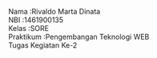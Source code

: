 Nama        :Rivaldo Marta Dinata <br>
NBI         :1461900135 <br>
Kelas       :SORE<br>
Praktikum   :Pengembangan Teknologi WEB<br>
Tugas Kegiatan Ke-2
